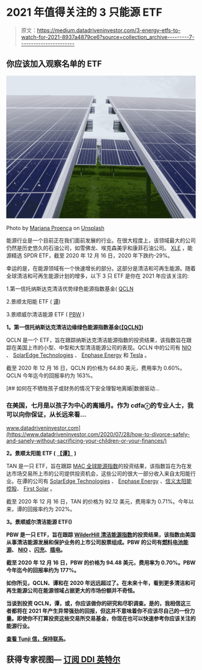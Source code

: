 # 2021 年值得关注的 3 只能源 ETF

> 原文：<https://medium.datadriveninvestor.com/3-energy-etfs-to-watch-for-2021-8937a4879ce6?source=collection_archive---------7----------------------->

## 你应该加入观察名单的 ETF

![](img/9ef39dc23163f7c113e5c464223d2409.png)

Photo by [Mariana Proença](https://unsplash.com/@marianaproenca?utm_source=medium&utm_medium=referral) on [Unsplash](https://unsplash.com?utm_source=medium&utm_medium=referral)

能源行业是一个目前正在我们面前发展的行业。在很大程度上，该领域最大的公司仍然是历史悠久的石油公司，如雪佛龙、埃克森美孚和康菲石油公司。 [XLE](https://finance.yahoo.com/quote/XLE?p=XLE&.tsrc=fin-srch) ，能源精选 SPDR ETF，截至 2020 年 12 月 16 日，2020 年下跌约-29%。

幸运的是，在能源领域有一个快速增长的部分。这部分是清洁和可再生能源。随着全球清洁和可再生能源计划的增多，以下 3 只 ETF 是你在 2021 年应该关注的:

1.第一信托纳斯达克清洁优势绿色能源指数基金( [QCLN](https://finance.yahoo.com/quote/QCLN?p=QCLN&.tsrc=fin-srch)

2.景顺太阳能 ETF ( [谭](https://finance.yahoo.com/quote/TAN?p=TAN&.tsrc=fin-srch))

3.景顺威尔清洁能源 ETF ( [PBW](https://finance.yahoo.com/quote/PBW?p=PBW&.tsrc=fin-srch) )

**1。第一信托纳斯达克清洁边缘绿色能源指数基金(**[**【QCLN】**](https://finance.yahoo.com/quote/QCLN?p=QCLN&.tsrc=fin-srch)**)**

QCLN 是一个 ETF，旨在跟踪纳斯达克清洁能源指数的投资结果，该指数旨在跟踪在美国上市的小型、中型和大型清洁能源公司的表现。QCLN 中的公司有 [NIO](https://finance.yahoo.com/quote/NIO?p=NIO) 、 [SolarEdge Technologies](https://finance.yahoo.com/quote/SEDG?p=SEDG) 、 [Enphase Energy](https://finance.yahoo.com/quote/ENPH?p=ENPH) 和 [Tesla](https://finance.yahoo.com/quote/TSLA?p=TSLA) 。

截至 2020 年 12 月 16 日，QCLN 的价格为 64.80 美元，费用率为 0.60%。QCLN 今年迄今的回报率约为 163%。

[](https://www.datadriveninvestor.com/2020/07/28/how-to-divorce-safely-and-sanely-without-sacrificing-your-children-or-your-finances/) [## 如何在不牺牲孩子或财务的情况下安全理智地离婚|数据驱动…

### 在美国，七月是以孩子为中心的离婚月。作为 cdfaⓡ的专业人士，我可以向你保证，从长远来看…

www.datadriveninvestor.com](https://www.datadriveninvestor.com/2020/07/28/how-to-divorce-safely-and-sanely-without-sacrificing-your-children-or-your-finances/) 

**2。景顺太阳能 ETF (** [**【谭】**](https://finance.yahoo.com/quote/TAN?p=TAN&.tsrc=fin-srch) **)**

TAN 是一只 ETF，旨在跟踪 [MAC 全球能源指数](https://macsolarindex.com/)的投资结果，该指数旨在为在发达市场交易所上市的公司提供投资机会，这些公司的很大一部分收入来自太阳能行业。在谭的公司有 [SolarEdge Technologies](https://finance.yahoo.com/quote/SEDG?p=SEDG) 、 [Enphase Energy](https://finance.yahoo.com/quote/ENPH?p=ENPH) 、[信义太阳能控股](https://finance.yahoo.com/quote/0968.HK/)、 [First Solar](https://finance.yahoo.com/quote/FSLR?p=FSLR) 。

截至 2020 年 12 月 16 日，TAN 的价格为 92.12 美元，费用率为 0.71%。今年以来，谭的回报率约为 202%。

**3。景顺威尔清洁能源 ETF(**[](https://finance.yahoo.com/quote/PBW?p=PBW&.tsrc=fin-srch)****)****

**PBW 是一只 ETF，旨在跟踪 [WilderHill 清洁能源指数](https://wildershares.com/)的投资结果，该指数由美国从事清洁能源发展和保护业务的上市公司股票组成。PBW 的公司有[燃料电池能源](https://finance.yahoo.com/quote/FCEL?p=FCEL)、 [NIO](https://finance.yahoo.com/quote/NIO?p=NIO) 、[闪充](https://finance.yahoo.com/quote/BLNK?p=BLNK)、[插电](https://finance.yahoo.com/quote/PLUG?p=PLUG)。**

**截至 2020 年 12 月 16 日，PBW 的价格为 94.48 美元，费用率为 0.70%。PBW 今年迄今的回报率约为 177%。**

**如你所见，QCLN、谭和在 2020 年远远超过了。在未来十年，看到更多清洁和可再生能源公司在能源领域占据更大的市场份额并不奇怪。**

**当谈到投资 QCLN，谭，或，你应该做你的研究和尽职调查。是的，我相信这三者都将在 2021 年产生异常强劲的回报，但这并不意味着你不应该尽自己的一份力量。即使你不打算投资这些交易所交易基金，你现在也可以快速参考你应该关注的能源行业。**

**[查看 Tunji 信，保持联系](https://tunji.substack.com/)。**

## **获得专家视图— [订阅 DDI 英特尔](https://datadriveninvestor.com/ddi-intel)**